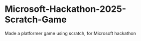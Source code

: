 # Microsoft-Hackathon-2025-Scratch-Game
Made a platformer game using scratch, for Microsoft hackathon
